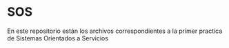 # SOS
En este repositorio están los archivos correspondientes a la primer practica de Sistemas Orientados a Servicios
